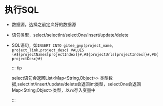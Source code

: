# 执行SQL

- 数据源，选择之前定义好的数据源

- 语句类型，select/selectInt/selectOne/insert/update/delete

- SQL语句，如`INSERT INTO gitee_gvp(project_name, project_link,project_desc) VALUES (#${projectNames[projectIndex]}#,#${projectUrls[projectIndex]}#,#${projectDesc}#)`

  ::: tip

  select语句会返回List\<Map\<String,Object>> 类型数据,selectInt/insert/update/delete会返回int类型，selectOne会返回Map\<String,Object>类型，以`rs`存入变量中

  :::